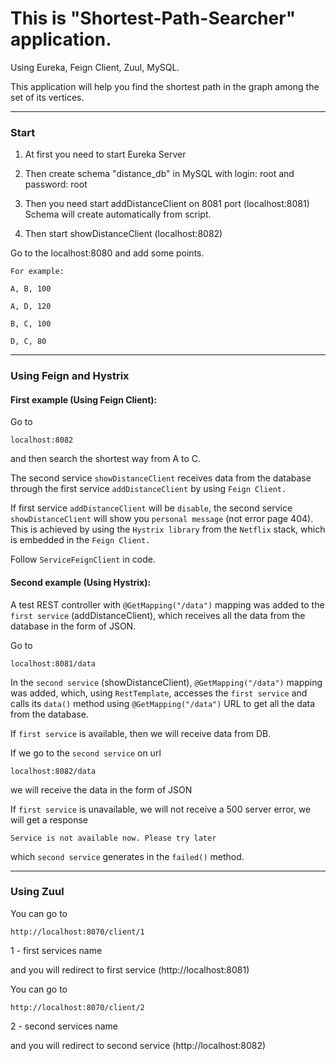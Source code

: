 # This is "Shortest-Path-Searcher" application.

Using Eureka, Feign Client, Zuul, MySQL.

This application will help you find the shortest path in the graph among the set of its vertices.

----

### Start

1) At first you need to start Eureka Server

2) Then create schema "distance_db" in MySQL with login: root and password: root

3) Then you need start addDistanceClient on 8081 port (localhost:8081)
Schema will create automatically from script.

4) Then start showDistanceClient (localhost:8082)

Go to the localhost:8080 and add some points.

    For example: 
    
    A, B, 100
    
    A, D, 120
    
    B, C, 100
    
    D, C, 80
    
----
### Using Feign and Hystrix

#### First example (Using Feign Client):

Go to 
    
    localhost:8082 
    
and then search the shortest way from A to C.

The second service `showDistanceClient` receives data from the database through the first service `addDistanceClient` by using `Feign Client.`

If first service `addDistanceClient` will be `disable`, the second service `showDistanceClient` will show you `personal message` (not error page 404).
This is achieved by using the `Hystrix library` from the `Netflix` stack, which is embedded in the `Feign Client.`

Follow `ServiceFeignClient` in code.


#### Second example (Using Hystrix):

A test REST controller with `@GetMapping("/data")` mapping was added to the `first service` (addDistanceClient), which receives all the data from the database in the form of JSON.

Go to 

    localhost:8081/data
    
In the `second service` (showDistanceClient), `@GetMapping("/data")` mapping was added, which, using `RestTemplate`, accesses the `first service` and calls its `data()` method using `@GetMapping("/data")` URL to get all the data from the database.

If `first service` is available, then we will receive data from DB.

If we go to the `second service` on url

    localhost:8082/data
    
we will receive the data in the form of JSON

If `first service` is unavailable, we will not receive a 500 server error, we will get a response

    Service is not available now. Please try later
    
which `second service` generates in the `failed()` method.

----
### Using Zuul

You can go to 
    
    http://localhost:8070/client/1

1 - first services name

and you will redirect to first service (http://localhost:8081)

You can go to 
    
    http://localhost:8070/client/2

2 - second services name

and you will redirect to second service (http://localhost:8082)
